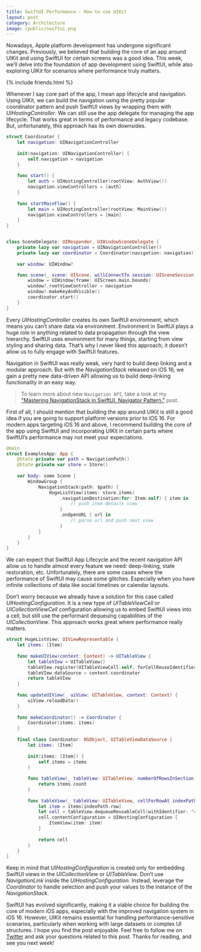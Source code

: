 ```yaml
---
title: SwiftUI Performance - How to use UIKit
layout: post
category: Architecture
image: /public/swiftui.png
---
```


Nowadays, Apple platform development has undergone significant changes. Previously, we believed that building the core of an app around UIKit and using SwiftUI for certain screens was a good idea. This week, we’ll delve into the foundation of app development using SwiftUI, while also exploring UIKit for scenarios where performance truly matters.

{% include friends.html %}

Whenever I say core part of the app, I mean app lifecycle and navigation. Using UIKit, we can build the navigation using the pretty popular coordinator pattern and push SwiftUI views by wrapping them with *UIHostingController*. We can still use the app delegate for managing the app lifecycle. That works great in terms of performance and legacy codebase. But, unfortunately, this approach has its own downsides.

```swift
struct Coordinator {
    let navigation: UINavigationController
    
    init(navigation: UINavigationController) {
        self.navigation = navigation
    }
    
    func start() {
        let auth = UIHostingController(rootView: AuthView())
        navigation.viewControllers = [auth]
    }
    
    func startMainFlow() {
        let main = UIHostingController(rootView: MainView())
        navigation.viewControllers = [main]
    }
}


class SceneDelegate: UIResponder, UIWindowSceneDelegate {
    private lazy var navigation = UINavigationController()
    private lazy var coordinator = Coordinator(navigation: navigation)
    
    var window: UIWindow?

    func scene(_ scene: UIScene, willConnectTo session: UISceneSession, options connectionOptions: UIScene.ConnectionOptions) {
        window = UIWindow(frame: UIScreen.main.bounds)
        window?.rootViewController = navigation
        window?.makeKeyAndVisible()
        coordinator.start()
    }
}
```

Every *UIHostingController* creates its own SwiftUI environment, which means you can’t share data via environment. Environment in SwiftUI plays a huge role in anything related to data propagation through the view hierarchy. SwiftUI uses environment for many things, starting from view styling and sharing data. That’s why I never liked this approach; it doesn’t allow us to fully engage with SwiftUI features.

Navigation in SwiftUI was really weak, very hard to build deep linking and a modular approach. But with the *NavigationStack* released on iOS 16, we gain a pretty new data-driven API allowing us to build deep-linking functionality in an easy way.

> To learn more about new `Navigation API`, take a look at my ["Mastering NavigationStack in SwiftUI. Navigator Pattern."](/2022/06/15/mastering-navigationstack-in-swiftui-navigator-pattern/) post.

First of all, I should mention that building the app around UIKit is still a good idea if you are going to support platform versions prior to iOS 16. For modern apps targeting iOS 16 and above, I recommend building the core of the app using SwiftUI and incorporating UIKit in certain parts where SwiftUI’s performance may not meet your expectations.

```swift
@main
struct ExamplesApp: App {
    @State private var path = NavigationPath()
    @State private var store = Store()
    
    var body: some Scene {
        WindowGroup {
            NavigationStack(path: $path) {
                HugeListView(items: store.items)
                    .navigationDestination(for: Item.self) { item in
                        // push item details view
                    }
                    .onOpenURL { url in
                        // parse url and push next view
                    }
            }
        }
    }
}
```

We can expect that SwiftUI App Lifecycle and the recent navigation API allow us to handle almost every feature we need: deep-linking, state restoration, etc. Unfortunately, there are some cases where the performance of SwiftUI may cause some glitches. Especially when you have infinite collections of data like social timelines or calendar layouts.

Don’t worry because we already have a solution for this case called *UIHostingConfiguration*. It is a new type of *UITableViewCell* or *UICollectionViewCell* configuration allowing us to embed SwiftUI views into a cell, but still use the performant dequeuing capabilities of the *UICollectionView*. This approach works great where performance really matters.

```swift
struct HugeListView: UIViewRepresentable {
    let items: [Item]
    
    func makeUIView(context: Context) -> UITableView {
        let tableVIew = UITableView()
        tableVIew.register(UITableViewCell.self, forCellReuseIdentifier: "cell")
        tableVIew.dataSource = context.coordinator
        return tableVIew
    }
    
    func updateUIView(_ uiView: UITableView, context: Context) {
        uiView.reloadData()
    }
    
    func makeCoordinator() -> Coordinator {
        Coordinator(items: items)
    }
    
    final class Coordinator: NSObject, UITableViewDataSource {
        let items: [Item]
        
        init(items: [Item]) {
            self.items = items
        }
        
        func tableView(_ tableView: UITableView, numberOfRowsInSection section: Int) -> Int {
            return items.count
        }
        
        func tableView(_ tableView: UITableView, cellForRowAt indexPath: IndexPath) -> UITableViewCell {
            let item = items[indexPath.row]
            let cell = tableView.dequeueReusableCell(withIdentifier: "cell", for: indexPath)
            cell.contentConfiguration = UIHostingConfiguration {
                ItemView(item: item)
            }
            
            return cell
        }
    }
}
```

Keep in mind that *UIHostingConfiguration* is created only for embedding SwiftUI views in the *UICollectionView* or *UITableView*. Don’t use *NavigationLink* inside the *UIHostingConfiguration*. Instead, leverage the *Coordinator* to handle selection and push your values to the instance of the *NavigationStack*.

SwiftUI has evolved significantly, making it a viable choice for building the core of modern iOS apps, especially with the improved navigation system in iOS 16. However, UIKit remains essential for handling performance-sensitive scenarios, particularly when working with large datasets or complex UI structures. I hope you find the post enjoyable. Feel free to follow me on [Twitter](https://twitter.com/mecid) and ask your questions related to this post. Thanks for reading, and see you next week!
